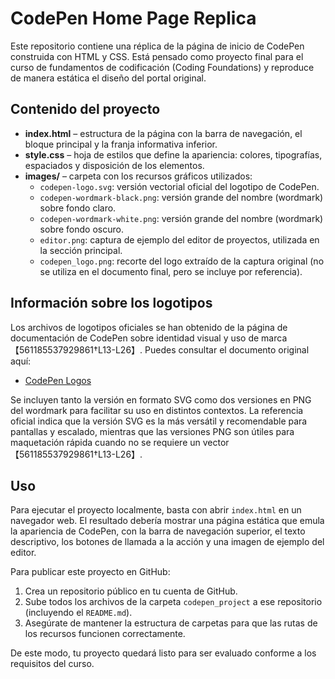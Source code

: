 # CodePen Home Page Replica

Este repositorio contiene una réplica de la página de inicio de CodePen construida con HTML y CSS. Está pensado como proyecto final para el curso de fundamentos de codificación (Coding Foundations) y reproduce de manera estática el diseño del portal original.

## Contenido del proyecto

- **index.html** – estructura de la página con la barra de navegación, el bloque principal y la franja informativa inferior.
- **style.css** – hoja de estilos que define la apariencia: colores, tipografías, espaciados y disposición de los elementos.
- **images/** – carpeta con los recursos gráficos utilizados:
  - `codepen-logo.svg`: versión vectorial oficial del logotipo de CodePen.
  - `codepen-wordmark-black.png`: versión grande del nombre (wordmark) sobre fondo claro.
  - `codepen-wordmark-white.png`: versión grande del nombre (wordmark) sobre fondo oscuro.
  - `editor.png`: captura de ejemplo del editor de proyectos, utilizada en la sección principal.
  - `codepen_logo.png`: recorte del logo extraído de la captura original (no se utiliza en el documento final, pero se incluye por referencia).

## Información sobre los logotipos

Los archivos de logotipos oficiales se han obtenido de la página de documentación de CodePen sobre identidad visual y uso de marca【561185537929861†L13-L26】. Puedes consultar el documento original aquí:

- [CodePen Logos](https://blog.codepen.io/documentation/logos/)

Se incluyen tanto la versión en formato SVG como dos versiones en PNG del wordmark para facilitar su uso en distintos contextos. La referencia oficial indica que la versión SVG es la más versátil y recomendable para pantallas y escalado, mientras que las versiones PNG son útiles para maquetación rápida cuando no se requiere un vector【561185537929861†L13-L26】.

## Uso

Para ejecutar el proyecto localmente, basta con abrir `index.html` en un navegador web. El resultado debería mostrar una página estática que emula la apariencia de CodePen, con la barra de navegación superior, el texto descriptivo, los botones de llamada a la acción y una imagen de ejemplo del editor.

Para publicar este proyecto en GitHub:

1. Crea un repositorio público en tu cuenta de GitHub.
2. Sube todos los archivos de la carpeta `codepen_project` a ese repositorio (incluyendo el `README.md`).
3. Asegúrate de mantener la estructura de carpetas para que las rutas de los recursos funcionen correctamente.

De este modo, tu proyecto quedará listo para ser evaluado conforme a los requisitos del curso.